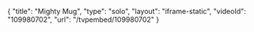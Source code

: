 {
    "title": "Mighty Mug",
    "type": "solo",
    "layout": "iframe-static",
    "videoId": "109980702",
    "url": "\/tvpembed\/109980702"
}
